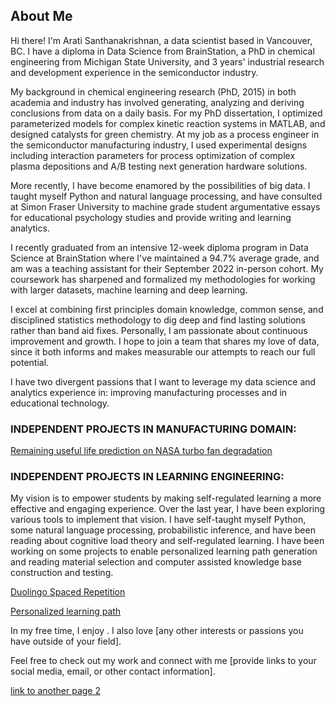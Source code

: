 ## About Me

Hi there! I'm Arati Santhanakrishnan, a data scientist  based in Vancouver, BC. I have a diploma in Data Science from BrainStation, a PhD in chemical engineering from Michigan State University, and 3 years' industrial research and development experience in the semiconductor industry. 

My background in chemical engineering research (PhD, 2015) in both academia and industry has involved generating, analyzing and deriving conclusions from data on a daily basis. For my PhD dissertation, I optimized parameterized models for complex kinetic reaction systems in MATLAB, and designed catalysts for green chemistry. At my job as a process engineer in the semiconductor manufacturing industry, I used experimental designs including interaction parameters for process optimization of complex plasma depositions and A/B testing next generation hardware solutions. 

More recently, I have become enamored by the possibilities of big data. I taught myself Python and natural language processing, and have consulted at Simon Fraser University to machine grade student argumentative essays for educational psychology studies and provide writing and learning analytics. 

I recently graduated from an intensive 12-week diploma program in Data Science at BrainStation where I've maintained a 94.7% average grade, and am was a teaching assistant for their September 2022 in-person cohort. My coursework has sharpened and formalized my methodologies for working with larger datasets, machine learning and deep learning. 

I excel at combining first principles domain knowledge, common sense, and disciplined statistics methodology to dig deep and find lasting solutions rather than band aid fixes. Personally, I am passionate about continuous improvement and growth. I hope to join a team that shares my love of data, since it both informs and makes measurable our attempts to reach our full potential.

I have two divergent passions that I want to leverage my data science and analytics experience in:  improving manufacturing processes and in educational technology. 

### INDEPENDENT PROJECTS IN MANUFACTURING DOMAIN:

[Remaining useful life prediction on NASA turbo fan degradation](https://github.com/rts1988/Remaining_Useful_Life_LSTM)

### INDEPENDENT PROJECTS IN LEARNING ENGINEERING:

My vision is to empower students by making self-regulated learning a more effective and engaging experience. Over the last year, I have been exploring various tools to implement that vision.  I have self-taught myself Python, some natural language processing, probabilistic inference, and have been reading about cognitive load theory and self-regulated learning.  I have been working on some projects to enable personalized learning path generation and reading material selection and computer assisted knowledge base construction and testing. 

[Duolingo Spaced Repetition](https://github.com/rts1988/Duolingo_spaced_repetition)

[Personalized learning path](https://github.com/rts1988/IntelligentTutoringSystem_Experiments)


In my free time, I enjoy . I also love [any other interests or passions you have outside of your field].

Feel free to check out my work and connect with me [provide links to your social media, email, or other contact information].

[link to another page 2](/page2.md)
